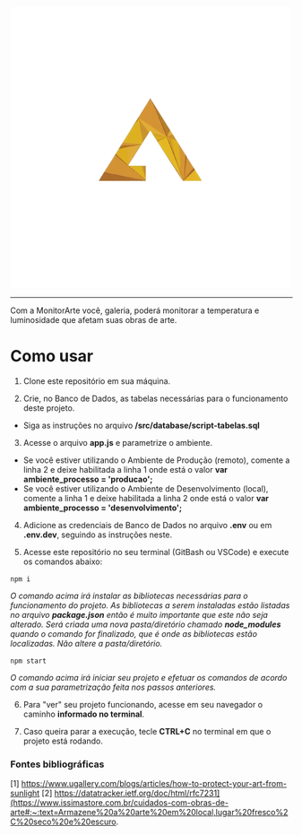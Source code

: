 <img src="/img/logoSemFoto.png">

<hr>

Com a MonitorArte você, galeria, poderá monitorar a temperatura e luminosidade que afetam suas obras de arte.

# Como usar

1. Clone este repositório em sua máquina.


2. Crie, no Banco de Dados, as tabelas necessárias para o funcionamento deste projeto.
- Siga as instruções no arquivo **/src/database/script-tabelas.sql**


3. Acesse o arquivo **app.js** e parametrize o ambiente.
- Se você estiver utilizando o Ambiente de Produção (remoto), comente a linha 2 e deixe habilitada a linha 1 onde está o valor **var ambiente_processo = 'producao';**
- Se você estiver utilizando o Ambiente de Desenvolvimento (local), comente a linha 1 e deixe habilitada a linha 2 onde está o valor **var ambiente_processo = 'desenvolvimento';**

4. Adicione as credenciais de Banco de Dados no arquivo **.env** ou em **.env.dev**, seguindo as instruções neste.

5. Acesse este repositório no seu terminal (GitBash ou VSCode) e execute os comandos abaixo:

```
npm i
``` 
_O comando acima irá instalar as bibliotecas necessárias para o funcionamento do projeto. As bibliotecas a serem instaladas estão listadas no arquivo **package.json** então é muito importante que este não seja alterado. Será criada uma nova pasta/diretório chamado **node_modules** quando o comando for finalizado, que é onde as bibliotecas estão localizadas. Não altere a pasta/diretório._

```
npm start
``` 

_O comando acima irá iniciar seu projeto e efetuar os comandos de acordo com a sua parametrização feita nos passos anteriores._

6. Para "ver" seu projeto funcionando, acesse em seu navegador o caminho **informado no terminal**.

7. Caso queira parar a execução, tecle **CTRL+C** no terminal em que o projeto está rodando.
 
### Fontes bibliográficas

[1] https://www.ugallery.com/blogs/articles/how-to-protect-your-art-from-sunlight
[2] https://datatracker.ietf.org/doc/html/rfc7231](https://www.issimastore.com.br/cuidados-com-obras-de-arte#:~:text=Armazene%20a%20arte%20em%20local,lugar%20fresco%2C%20seco%20e%20escuro.
